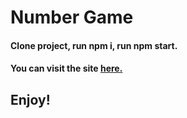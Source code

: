 # Number Game

#### Clone project, run npm i, run npm start.
#### You can visit the site [here.](https://newnachman.github.io/number-game-react/)

## Enjoy!
